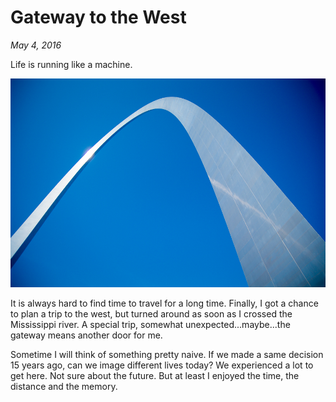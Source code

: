 # Gateway to the West

_May 4, 2016_

Life is running like a machine.

![Gateway Arch, St. Louis](../../../static/images/swift/20160424_GatewayArch.jpg)

It is always hard to find time to travel for a long time. Finally, I got a chance to plan a trip to the west, but turned around as soon as I crossed the Mississippi river. A special trip, somewhat unexpected...maybe...the gateway means another door for me.

Sometime I will think of something pretty naive. If we made a same decision 15 years ago, can we image different lives today? We experienced a lot to get here. Not sure about the future. But at least I enjoyed the time, the distance and the memory.